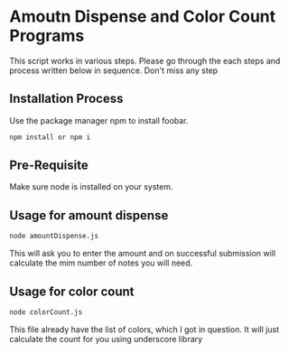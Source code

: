 # Amoutn Dispense and Color Count Programs
This script works in various steps. Please go through the each steps and process written below in sequence. Don't miss any step

## Installation Process
Use the package manager npm to install foobar.
```bash
npm install or npm i
```

## Pre-Requisite
Make sure node is installed on your system.

## Usage for amount dispense
```bash
node amountDispense.js
```
This will ask you to enter the amount and on successful submission will calculate the mim number of notes you will need.

## Usage for color count
```bash
node colorCount.js
```
This file already have the list of colors, which I got in question. It will just calculate the count for you using underscore library